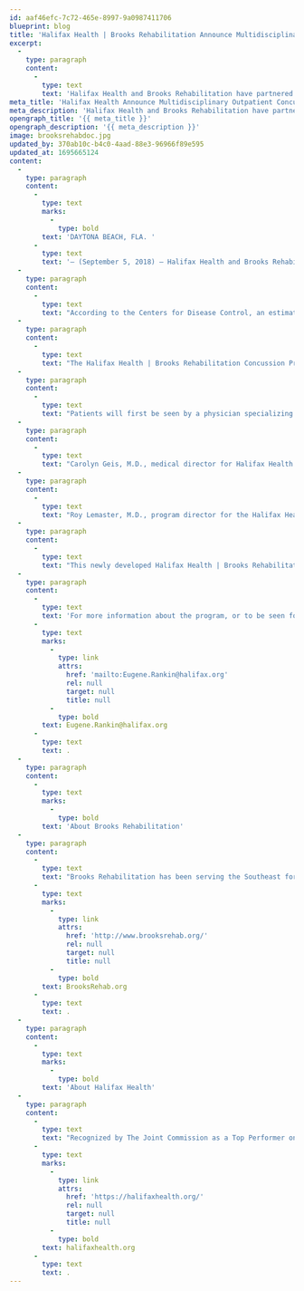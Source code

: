 ```yaml
---
id: aaf46efc-7c72-465e-8997-9a0987411706
blueprint: blog
title: 'Halifax Health | Brooks Rehabilitation Announce Multidisciplinary Outpatient Concussion Program'
excerpt:
  -
    type: paragraph
    content:
      -
        type: text
        text: 'Halifax Health and Brooks Rehabilitation have partnered to establish a multidisciplinary outpatient program for individuals who have sustained a concussion from car accidents, falls, sporting accidents or related injuries.'
meta_title: 'Halifax Health Announce Multidisciplinary Outpatient Concussion Program'
meta_description: 'Halifax Health and Brooks Rehabilitation have partnered to establish a multidisciplinary outpatient program for individuals who have sustained a concussion from car accidents, falls, sporting accidents or related injuries.'
opengraph_title: '{{ meta_title }}'
opengraph_description: '{{ meta_description }}'
image: brooksrehabdoc.jpg
updated_by: 370ab10c-b4c0-4aad-88e3-96966f89e595
updated_at: 1695665124
content:
  -
    type: paragraph
    content:
      -
        type: text
        marks:
          -
            type: bold
        text: 'DAYTONA BEACH, FLA. '
      -
        type: text
        text: '– (September 5, 2018) – Halifax Health and Brooks Rehabilitation have partnered to establish a multidisciplinary outpatient program for individuals who have sustained a concussion from car accidents, falls, sporting accidents or related injuries.'
  -
    type: paragraph
    content:
      -
        type: text
        text: "According to the Centers for Disease Control, an estimated 3.8 million\_sports and recreation-related concussions occur in the United States each year.\_ A concussion is a mild traumatic brain injury that affects brain functioning in a unique set of ways.\_ Common symptoms after a concussion are headache, dizziness, and problems with attention or memory among other symptoms.\_ While the effects are often considered temporary, some symptoms can persist."
  -
    type: paragraph
    content:
      -
        type: text
        text: "The Halifax Health | Brooks Rehabilitation Concussion Program provides a multidisciplinary approach for improving patient outcomes for individuals with persistent symptoms.\_ Eugene Rankin, Ph.D., a neuropsychologist affiliated with the program, states, “Our program is truly unique within the Central Florida region.\_ We take a multidisciplinary approach that is tailored to the individual.”"
  -
    type: paragraph
    content:
      -
        type: text
        text: "Patients will first be seen by a physician specializing in brain injury rehabilitation.\_ Based on the unique set of symptoms, he or she may be referred to specialty-trained adult and pediatric neuropsychologists, physical therapists, occupational therapists, and speech-language pathologists to initiate concussion treatment. \_Multidisciplinary team services include physician evaluations, neuropsychological consultations and testing, equipment adaptation for daily living activities, including work and school activities, as well as treatment for common post-concussion symptoms such as dizziness and headaches."
  -
    type: paragraph
    content:
      -
        type: text
        text: "Carolyn Geis, M.D., medical director for Halifax Health | Brooks Rehabilitation, is one of the two physicians in the program.\_ “This program fills a unique need in the community.\_ Typically patients with concussions have to see a variety of specialists to address all of their needs.\_ Providing coordinated services is a tremendous benefit to the patient and their families,” explains Geis."
  -
    type: paragraph
    content:
      -
        type: text
        text: "Roy Lemaster, M.D., program director for the Halifax Health – Sports Medicine Fellowship Program, adds, “There are multiple points of admission to this program, from the Emergency Department, Trauma Services, community physicians, athletic departments or self-referrals.\_ If you are concerned about symptoms after a concussion, an evaluation by trained experts can help.\_ Our Sports Medicine fellowship is one of the oldest continually accredited fellowships in the state and we have been around since 1997.\_ We provide medical coverage to all of the local colleges as well as many local high school athletic events.”"
  -
    type: paragraph
    content:
      -
        type: text
        text: "This newly developed Halifax Health | Brooks Rehabilitation Concussion Program is one of the components of a well-established continuum of services available to persons with traumatic brain injuries in the Daytona Beach area.\_ Halifax Health is Volusia and Flagler’s only Level II Trauma Center.\_ In addition, the Halifax Health | Brooks Rehabilitation Center for Inpatient Rehabilitation, a 40-bed inpatient rehabilitation hospital located within Halifax Health, specializes\_in treating stroke, spinal cord injury, brain injury and other complex orthopedic conditions.\_ A full spectrum of physical and neuro-rehabilitation services are provided.\_ Halifax Health | Brooks Rehabilitation also offers outpatient physical, occupational and speech therapies at five area locations, including one that specializes in pediatric rehabilitation."
  -
    type: paragraph
    content:
      -
        type: text
        text: 'For more information about the program, or to be seen for evaluation, please call 386.898.0220 or email '
      -
        type: text
        marks:
          -
            type: link
            attrs:
              href: 'mailto:Eugene.Rankin@halifax.org'
              rel: null
              target: null
              title: null
          -
            type: bold
        text: Eugene.Rankin@halifax.org
      -
        type: text
        text: .
  -
    type: paragraph
    content:
      -
        type: text
        marks:
          -
            type: bold
        text: 'About Brooks Rehabilitation'
  -
    type: paragraph
    content:
      -
        type: text
        text: "Brooks Rehabilitation has been serving the Southeast for more than 45 years.\_ As a nonprofit organization based in Jacksonville, Fla., Brooks operates one of the nation’s largest inpatient rehabilitation hospitals in the U.S. with 160 beds, one of the region’s largest home healthcare agencies, 32 outpatient rehabilitation clinics, a skilled nursing unit dedicated to orthopedic rehabilitation, the Brooks Rehabilitation Medical Group, two skilled nursing facilities, assisted living and memory care.\_ Brooks will treat approximately 45,000 patients through their system of care each year.\_ In addition, Brooks operates the Clinical Research Center, which specializes in research for stroke, brain injury, spinal cord injury and more to advance the science of rehabilitation.\_ Brooks also provides many low or no cost community programs and services such as the Brooks Clubhouse, Brooks Aphasia Center and Brooks Adaptive Sports and Recreation to improve the quality of life for people living with physical disabilities.\_ For more information, visit "
      -
        type: text
        marks:
          -
            type: link
            attrs:
              href: 'http://www.brooksrehab.org/'
              rel: null
              target: null
              title: null
          -
            type: bold
        text: BrooksRehab.org
      -
        type: text
        text: .
  -
    type: paragraph
    content:
      -
        type: text
        marks:
          -
            type: bold
        text: 'About Halifax Health'
  -
    type: paragraph
    content:
      -
        type: text
        text: "Recognized by The Joint Commission as a Top Performer on Key Quality Measures, Halifax Health serves Volusia and Flagler counties, providing a continuum of healthcare services through a network of organizations including a tertiary hospital, community hospital, freestanding emergency department, an urgent care, psychiatric services, a cancer treatment center with five outreach locations, the area’s largest hospice, a center for inpatient rehabilitation, outpatient rehabilitation clinics, primary care walk-in clinics, a walk-in clinic specializing in women’s health, a pediatric care community clinic, three children’s medical practices, a home healthcare agency, and an exclusive provider organization.\_ Halifax Health offers the area’s only Level II Trauma Center, Comprehensive Stroke Center, Pediatric Intensive Care Unit, Pediatric Emergency Department, Child and Adolescent Behavioral Services, complete Neurosurgical Services, OB Emergency Department and Level II Neonatal Intensive Care Unit that cares for babies born as early as 28 weeks.\_ For more information, visit "
      -
        type: text
        marks:
          -
            type: link
            attrs:
              href: 'https://halifaxhealth.org/'
              rel: null
              target: null
              title: null
          -
            type: bold
        text: halifaxhealth.org
      -
        type: text
        text: .
---
```

